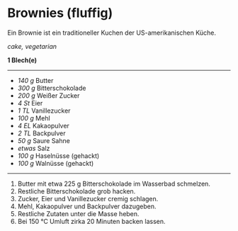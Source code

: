# Brownies (fluffig)

Ein Brownie ist ein traditioneller Kuchen der US-amerikanischen Küche.

*cake, vegetarian*

**1 Blech(e)**

---

- *140 g* Butter
- *300 g* Bitterschokolade
- *200 g* Weißer Zucker
- *4 St* Eier
- *1 TL* Vanillezucker
- *100 g* Mehl
- *4 EL* Kakaopulver
- *2 TL* Backpulver
- *50 g* Saure Sahne
- *etwas* Salz
- *100 g* Haselnüsse (gehackt)
- *100 g* Walnüsse (gehackt)

---

1. Butter mit etwa 225 g Bitterschokolade im Wasserbad schmelzen.
2. Restliche Bitterschokolade grob hacken.
3. Zucker, Eier und Vanillezucker cremig schlagen.
4. Mehl, Kakaopulver und Backpulver dazugeben.
5. Restliche Zutaten unter die Masse heben.
6. Bei 150 °C Umluft zirka 20 Minuten backen lassen.
